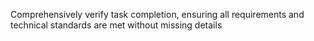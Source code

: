 Comprehensively verify task completion, ensuring all requirements and technical standards are met without missing details
